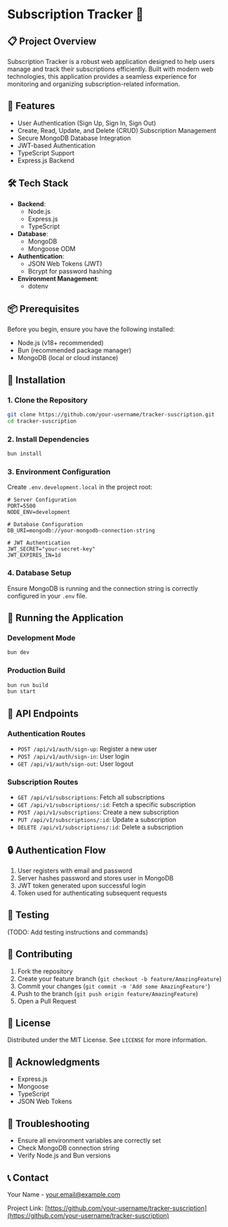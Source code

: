 # Subscription Tracker 🚀

## 📋 Project Overview

Subscription Tracker is a robust web application designed to help users manage and track their subscriptions efficiently. Built with modern web technologies, this application provides a seamless experience for monitoring and organizing subscription-related information.

## 🌟 Features

- User Authentication (Sign Up, Sign In, Sign Out)
- Create, Read, Update, and Delete (CRUD) Subscription Management
- Secure MongoDB Database Integration
- JWT-based Authentication
- TypeScript Support
- Express.js Backend

## 🛠 Tech Stack

- **Backend**: 
  - Node.js
  - Express.js
  - TypeScript
- **Database**: 
  - MongoDB
  - Mongoose ODM
- **Authentication**:
  - JSON Web Tokens (JWT)
  - Bcrypt for password hashing
- **Environment Management**:
  - dotenv

## 📦 Prerequisites

Before you begin, ensure you have the following installed:

- Node.js (v18+ recommended)
- Bun (recommended package manager)
- MongoDB (local or cloud instance)

## 🚀 Installation

### 1. Clone the Repository

```bash
git clone https://github.com/your-username/tracker-suscription.git
cd tracker-suscription
```

### 2. Install Dependencies

```bash
bun install
```

### 3. Environment Configuration

Create `.env.development.local` in the project root:

```env
# Server Configuration
PORT=5500
NODE_ENV=development

# Database Configuration
DB_URI=mongodb://your-mongodb-connection-string

# JWT Authentication
JWT_SECRET="your-secret-key"
JWT_EXPIRES_IN=1d
```

### 4. Database Setup

Ensure MongoDB is running and the connection string is correctly configured in your `.env` file.

## 🔧 Running the Application

### Development Mode

```bash
bun dev
```

### Production Build

```bash
bun run build
bun start
```

## 📡 API Endpoints

### Authentication Routes

- `POST /api/v1/auth/sign-up`: Register a new user
- `POST /api/v1/auth/sign-in`: User login
- `GET /api/v1/auth/sign-out`: User logout

### Subscription Routes

- `GET /api/v1/subscriptions`: Fetch all subscriptions
- `GET /api/v1/subscriptions/:id`: Fetch a specific subscription
- `POST /api/v1/subscriptions`: Create a new subscription
- `PUT /api/v1/subscriptions/:id`: Update a subscription
- `DELETE /api/v1/subscriptions/:id`: Delete a subscription

## 🔒 Authentication Flow

1. User registers with email and password
2. Server hashes password and stores user in MongoDB
3. JWT token generated upon successful login
4. Token used for authenticating subsequent requests

## 🧪 Testing

(TODO: Add testing instructions and commands)

## 🤝 Contributing

1. Fork the repository
2. Create your feature branch (`git checkout -b feature/AmazingFeature`)
3. Commit your changes (`git commit -m 'Add some AmazingFeature'`)
4. Push to the branch (`git push origin feature/AmazingFeature`)
5. Open a Pull Request

## 📜 License

Distributed under the MIT License. See `LICENSE` for more information.

## 🎉 Acknowledgments

- Express.js
- Mongoose
- TypeScript
- JSON Web Tokens

## 🚨 Troubleshooting

- Ensure all environment variables are correctly set
- Check MongoDB connection string
- Verify Node.js and Bun versions

## 📞 Contact

Your Name - your.email@example.com

Project Link: [https://github.com/your-username/tracker-suscription](https://github.com/your-username/tracker-suscription)